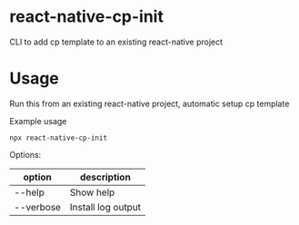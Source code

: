 # react-native-cp-init

CLI to add cp template to an existing react-native project

# Usage

Run this from an existing react-native project, automatic setup cp template

Example usage

```
npx react-native-cp-init
```

Options:

| option    | description        |
| --------- | ------------------ |
| --help    | Show help          |
| --verbose | Install log output |
